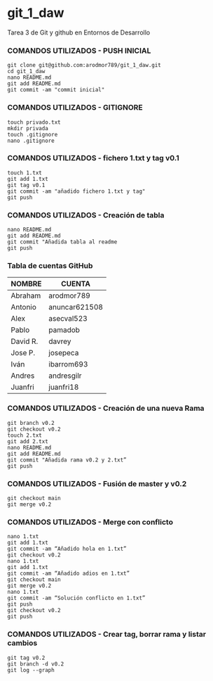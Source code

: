 # git_1_daw
Tarea 3 de Git y github en Entornos de Desarrollo

### COMANDOS UTILIZADOS - PUSH INICIAL
```
git clone git@github.com:arodmor789/git_1_daw.git
cd git_1_daw
nano README.md
git add README.md
git commit -am "commit inicial"
```

### COMANDOS UTILIZADOS - GITIGNORE
```
touch privado.txt
mkdir privada
touch .gitignore
nano .gitignore
```

### COMANDOS UTILIZADOS - fichero 1.txt y tag v0.1
```
touch 1.txt
git add 1.txt
git tag v0.1
git commit -am "añadido fichero 1.txt y tag"
git push
```

### COMANDOS UTILIZADOS - Creación de tabla
```
nano README.md
git add README.md
git commit "Añadida tabla al readme
git push
```

### Tabla de cuentas GitHub

| NOMBRE | CUENTA |
| ------ | ------ |
| Abraham | arodmor789 |
| Antonio | anuncar621508 |
| Alex | asecval523 |
| Pablo | pamadob |
| David R. | davrey |
| Jose P. | josepeca |
| Iván | ibarrom693 |
| Andres | andresgilr |
| Juanfri | juanfri18 |

### COMANDOS UTILIZADOS - Creación de una nueva Rama
```
git branch v0.2
git checkout v0.2
touch 2.txt
git add 2.txt
nano README.md
git add README.md
git commit "Añadida rama v0.2 y 2.txt”
git push
```

### COMANDOS UTILIZADOS - Fusión de master y v0.2
```
git checkout main
git merge v0.2
```

### COMANDOS UTILIZADOS - Merge con conflicto
```
nano 1.txt
git add 1.txt
git commit -am “Añadido hola en 1.txt”
git checkout v0.2
nano 1.txt
git add 1.txt 
git commit -am “Añadido adios en 1.txt”
git checkout main
git merge v0.2
nano 1.txt
git commit -am “Solución conflicto en 1.txt”
git push
git checkout v0.2
git push
```

### COMANDOS UTILIZADOS - Crear tag, borrar rama y listar cambios
```
git tag v0.2
git branch -d v0.2
git log --graph
```
